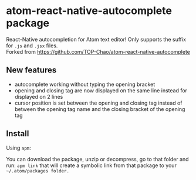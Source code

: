 # atom-react-native-autocomplete package

React-Native autocompletion for Atom text editor! Only supports the suffix for `.js` and `.jsx` files. <br />
Forked from https://github.com/TOP-Chao/atom-react-native-autocomplete

## New features
- autocomplete working without typing the opening bracket
- opening and closing tag are now displayed on the same line instead for displayed on 2 lines
- cursor position is set between the opening and closing tag instead of between the opening tag name and the closing bracket of the opening tag


## Install
Using `apm`:

You can download the package, unzip or decompress, go to that folder and run: `apm link` that will create a symbolic link from that package to your `~/.atom/packages folder.`
